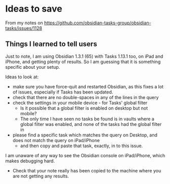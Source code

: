 # Ideas to save

From my notes on <https://github.com/obsidian-tasks-group/obsidian-tasks/issues/1128>

## Things I learned to tell users

Just to note, I am using Obsidian 1.3.1 (65) with Tasks 1.13.1 too, on iPad and iPhone, and getting plenty of results. So I am guessing that it is something specific about your setup.

Ideas to look at:

- make sure you have force-quit and restarted Obsidian, as this fixes a lot of issues, especially if Tasks has been updated.
- check that there are no double-spaces in any of the lines in the query
- check the settings in your mobile device - for Tasks' global filter
  - Is it possible that a global filter is enabled on desktop but not mobile?
  - The only time I have seen no tasks be found is in vaults where a global filter was enabled, and none of the tasks had the global filter in
- please find a specific task which matches the query on Desktop, and does not match the query on iPad/iPhone
  - and then copy and paste that task, exactly, in to this issue.

I am unaware of any way to see the Obsidian console on iPad/iPhone, which makes debugging hard.

- Check that your note really has been copied to the machine where you are not getting any results.

